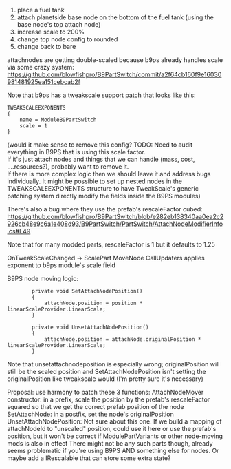 1. place a fuel tank
2. attach planetside base node on the bottom of the fuel tank (using the base node's top attach node)
3. increase scale to 200%
4. change top node config to rounded
5. change back to bare


attachnodes are getting double-scaled because b9ps already handles scale via some crazy system:
https://github.com/blowfishpro/B9PartSwitch/commit/a2f64cb160f9e16030981481925ea151cebcab2f

Note that b9ps has a tweakscale support patch that looks like this:

```
TWEAKSCALEEXPONENTS
{
    name = ModuleB9PartSwitch
    scale = 1
}
```

(would it make sense to remove this config?  TODO: Need to audit everything in B9PS that is using this scale factor.  
If it's just attach nodes and things that we can handle (mass, cost, ....resources?), probably want to remove it.  
If there is more complex logic then we should leave it and address bugs individually.
It might be possible to set up nested nodes in the TWEAKSCALEEXPONENTS structure to have TweakScale's generic patching
system directly modify the fields inside the B9PS modules)

There's also a bug where they use the prefab's rescaleFactor cubed:
https://github.com/blowfishpro/B9PartSwitch/blob/e282eb138340aa0ea2c2926cb48e9c6a1e408d93/B9PartSwitch/PartSwitch/AttachNodeModifierInfo.cs#L49

Note that for many modded parts, rescaleFactor is 1 but it defaults to 1.25

OnTweakScaleChanged ->
	ScalePart
		MoveNode
	CallUpdaters
		applies exponent to b9ps module's scale field

B9PS node moving logic:

```
        private void SetAttachNodePosition()
        {
            attachNode.position = position * linearScaleProvider.LinearScale;
        }

        private void UnsetAttachNodePosition()
        {
            attachNode.position = attachNode.originalPosition * linearScaleProvider.LinearScale;
        }
```

Note that unsetattachnodeposition is especially wrong; originalPosition will still be the scaled position
and SetAttachNodePosition isn't setting the originalPosition like tweakscale would (I'm pretty sure it's necessary)

Proposal: use harmony to patch these 3 functions:
	AttachNodeMover constructor: in a prefix, scale the position by the prefab's rescaleFactor squared so that we get the correct prefab position of the node
	SetAttachNode: in a postfix, set the node's originalPosition
	UnsetAttachNodePosition:
		Not sure about this one.  If we build a mapping of attachNodeId to "unscaled" position, could use it here
		or use the prefab's position, but it won't be correct if ModulePartVariants or other node-moving mods is also in effect
		There might not be any such parts though, already seems problematic if you're using B9PS AND something else for nodes.
		Or maybe add a IRescalable<ModuleB9PartSwitch> that can store some extra state?

